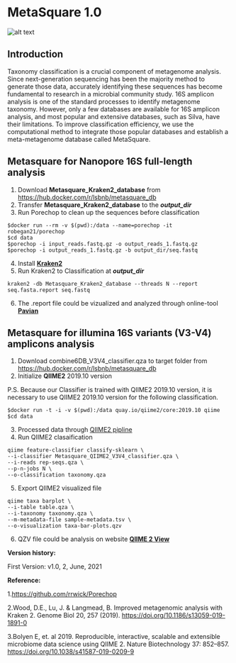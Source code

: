 # MetaSquare 1.0
![alt text](https://eln.iis.sinica.edu.tw/lims/files/users/cylin/metasquare.png)
## Introduction
Taxonomy classification is a crucial component of metagenome analysis. Since next-generation sequencing has been the majority method to generate those data, accurately identifying these sequences has become fundamental to research in a microbial community study. 16S amplicon analysis is one of the standard processes to identify metagenome taxonomy. However, only a few databases are available for 16S amplicon analysis, and most popular and extensive databases, such as Silva, have their limitations. To improve classification efficiency, we use the computational method to integrate those popular databases and establish a meta-metagenome database called MetaSquare.

## Metasquare for Nanopore 16S full-length analysis

1. Download **Metasquare_Kraken2_database** from https://hub.docker.com/r/lsbnb/metasquare_db 
2. Transfer **Metasquare_Kraken2_database** to the ***output_dir***
3. Run Porechop to clean up the sequences before classification
```
$docker run --rm -v $(pwd):/data --name=porechop -it robegan21/porechop
$cd data
$porechop -i input_reads.fastq.gz -o output_reads_1.fastq.gz
$porechop -i output_reads_1.fastq.gz -b output_dir/seq.fastq
```
4. Install [**Kraken2**](https://github.com/DerrickWood/kraken2)
5. Run Kraken2 to Classification at ***output_dir***
```
kraken2 -db Metasquare_Kraken2_database --threads N --report seq.fasta.report seq.fastq
```
6. The .report file could be vizualized and analyzed through online-tool [**Pavian**](https://github.com/fbreitwieser/pavian)
## Metasquare for illumina 16S variants (V3-V4) amplicons analysis
1. Download combine6DB_V3V4_classifier.qza to target folder from https://hub.docker.com/r/lsbnb/metasquare_db
2. Initialize **QIIME2** 2019.10 version

P.S. Because our Classifier is trained with QIIME2 2019.10 version, it is necessary to use QIIME2 2019.10 version for the following classification.
```
$docker run -t -i -v $(pwd):/data quay.io/qiime2/core:2019.10 qiime
$cd data
```
3. Processed data through [QIIME2 pipline](https://docs.qiime2.org/2021.4/tutorials/moving-pictures/)
4. Run QIIME2 clasaification
```
qiime feature-classifier classify-sklearn \
--i-classifier Metasquare_QIIME2_V3V4_classifier.qza \
--i-reads rep-seqs.qza \
--p-n-jobs N \  
--o-classification taxonomy.qza
```
5. Export QIIME2 visualized file
```
qiime taxa barplot \
--i-table table.qza \
--i-taxonomy taxonomy.qza \
--m-metadata-file sample-metadata.tsv \
--o-visualization taxa-bar-plots.qzv
```
6. QZV file could be analysis on website [**QIIME 2 View**](https://view.qiime2.org/)


**Version history:**

First Version: v1.0, 2, June, 2021

**Reference:**

1.https://github.com/rrwick/Porechop

2.Wood, D.E., Lu, J. & Langmead, B. Improved metagenomic analysis with Kraken 2. Genome Biol 20, 257 (2019). https://doi.org/10.1186/s13059-019-1891-0

3.Bolyen E, et. al 2019. Reproducible, interactive, scalable and extensible microbiome data science using QIIME 2. Nature Biotechnology 37: 852–857. https://doi.org/10.1038/s41587-019-0209-9

